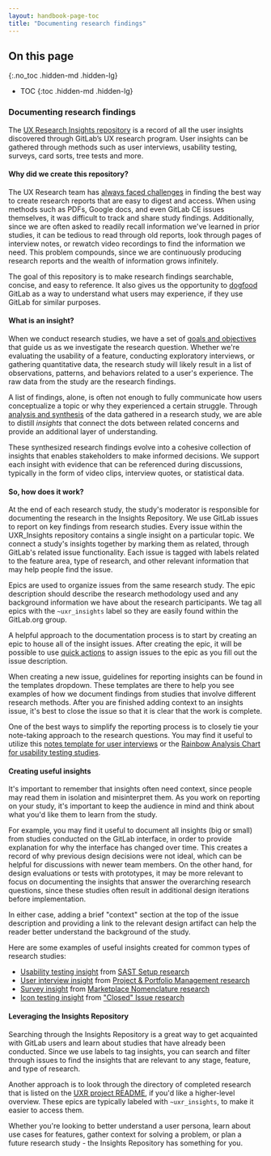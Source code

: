 ```yaml
---
layout: handbook-page-toc
title: "Documenting research findings"
---
```


## On this page
{:.no_toc .hidden-md .hidden-lg}

- TOC
{:toc .hidden-md .hidden-lg}

### Documenting research findings
The [UX Research Insights repository](https://gitlab.com/gitlab-org/uxr_insights) is a record of all the user insights discovered through GitLab’s UX research program. User insights can be gathered through methods such as user interviews, usability testing, surveys, card sorts, tree tests and more. 

#### Why did we create this repository?
The UX Research team has [always faced challenges](https://about.gitlab.com/blog/2019/07/10/building-a-ux-research-insights-repository/) in finding the best way to create research reports that are easy to digest and access. When using methods such as PDFs, Google docs, and even GitLab CE issues themselves, it was difficult to track and share study findings. Additionally, since we are often asked to readily recall information we've learned in prior studies, it can be tedious to read through old reports, look through pages of interview notes, or rewatch video recordings to find the information we need. This problem compounds, since we are continuously producing research reports and the wealth of information grows infinitely.

The goal of this repository is to make research findings searchable, concise, and easy to reference. It also gives us the opportunity to [dogfood](https://about.gitlab.com/handbook/values/#dogfooding) GitLab as a way to understand what users may experience, if they use GitLab for similar purposes. 

#### What is an insight? 
When we conduct research studies, we have a set of [goals and objectives](/handbook/engineering/ux/ux-research-training/defining-goals-objectives-and-hypotheses/) that guide us as we investigate the research question. Whether we're evaluating the usability of a feature, conducting exploratory interviews, or gathering quantitative data, the research study will likely result in a list of observations, patterns, and behaviors related to a user's experience. The raw data from the study are the research findings. 

A list of findings, alone, is often not enough to fully communicate how users conceptualize a topic or why they experienced a certain struggle. Through [analysis and synthesis](/handbook/engineering/ux/ux-research-training/analyzing-research-data/) of the data gathered in a research study, we are able to distill *insights* that connect the dots between related concerns and provide an additional layer of understanding. 

These synthesized research findings evolve into a cohesive collection of insights that enables stakeholders to make informed decisions. We support each insight with evidence that can be referenced during discussions, typically in the form of video clips, interview quotes, or statistical data.

#### So, how does it work?
At the end of each research study, the study's moderator is responsible for documenting the research in the Insights Repository. We use GitLab issues to report on key findings from research studies. Every issue within the UXR_Insights repository contains a single insight on a particular topic. We connect a study's insights together by marking them as related, through GitLab's related issue functionality. Each issue is tagged with labels related to the feature area, type of research, and other relevant information that may help people find the issue.

Epics are used to organize issues from the same research study. The epic description should describe the research methodology used and any background information we have about the research participants. We tag all epics with the `~uxr_insights` label so they are easily found within the GitLab.org group.

A helpful approach to the documentation process is to start by creating an epic to house all of the insight issues. After creating the epic, it will be possible to use [quick actions](https://docs.gitlab.com/ee/user/project/quick_actions.html) to assign issues to the epic as you fill out the issue description.

When creating a new issue, guidelines for reporting insights can be found in the templates dropdown. These templates are there to help you see examples of how we document findings from studies that involve different research methods.  After you are finished adding context to an insights issue, it's best to close the issue so that it is clear that the work is complete.

One of the best ways to simplify the reporting process is to closely tie your note-taking approach to the research questions. You may find it useful to utilize this [notes template for user interviews](https://docs.google.com/spreadsheets/d/1hnIqg-fnCYW2XKHR8RBsO3cYLSMEZy2xUKmbiUluAY0/edit#gid=0) or the [Rainbow Analysis Chart for usability testing studies](https://docs.google.com/spreadsheets/d/1j5mIFNWvHhxSUz0E1pXr1wGI385EDFc7uRtRHB_6ACc/edit#gid=3).

#### Creating useful insights
It's important to remember that insights often need context, since people may read them in isolation and misinterpret them. As you work on reporting on your study, it's important to keep the audience in mind and think about what you'd like them to learn from the study.
 
For example, you may find it useful to document all insights (big or small) from studies conducted on the GitLab interface, in order to provide explanation for why the interface has changed over time. This creates a record of why previous design decisions were not ideal, which can be helpful for discussions with newer team members. On the other hand, for design evaluations or tests with prototypes, it may be more relevant to focus on documenting the insights that answer the overarching research questions, since these studies often result in additional design iterations before implementation. 

In either case, adding a brief "context" section at the top of the issue description and providing a link to the relevant design artifact can help the reader better understand the background of the study.

Here are some examples of useful insights created for common types of research studies:

- [Usability testing insight](https://gitlab.com/gitlab-org/uxr_insights/issues/571) from [SAST Setup research](https://gitlab.com/groups/gitlab-org/-/epics/1784)
- [User interview insight](https://gitlab.com/gitlab-org/uxr_insights/issues/842) from [Project & Portfolio Management research](https://gitlab.com/groups/gitlab-org/-/epics/2259)
- [Survey insight](https://gitlab.com/gitlab-org/uxr_insights/issues/706) from [Marketplace Nomenclature research](https://gitlab.com/groups/gitlab-org/-/epics/2138)
- [Icon testing insight](https://gitlab.com/gitlab-org/uxr_insights/issues/161) from ["Closed" Issue research](https://gitlab.com/groups/gitlab-org/-/epics/1286) 

#### Leveraging the Insights Repository
Searching through the Insights Repository is a great way to get acquainted with GitLab users and learn about studies that have already been conducted. Since we use labels to tag insights, you can search and filter through issues to find the insights that are relevant to any stage, feature, and type of research.

Another approach is to look through the directory of completed research that is listed on the [UXR project README](https://gitlab.com/gitlab-org/uxr_insights#directory-of-completed-research), if you'd like a higher-level overview. These epics are typically labeled with `~uxr_insights`, to make it easier to access them.

Whether you're looking to better understand a user persona, learn about use cases for features, gather context for solving a problem, or plan a future research study - the Insights Repository has something for you.
